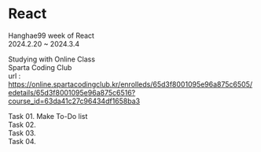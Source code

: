 # React
Hanghae99 week of React
</br>
2024.2.20 ~ 2024.3.4
</br>

Studying with Online Class
</br>
Sparta Coding Club
</br>
url : https://online.spartacodingclub.kr/enrolleds/65d3f8001095e96a875c6505/edetails/65d3f8001095e96a875c6516?course_id=63da41c27c96434df1658ba3
</br>

Task 01. Make To-Do list
</br>
Task 02. 
</br>
Task 03. 
</br>
Task 04. 
</br>
